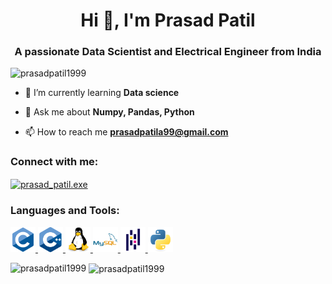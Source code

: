 <h1 align="center">Hi 👋, I'm Prasad Patil</h1>
<h3 align="center">A passionate Data Scientist and Electrical Engineer from India</h3>

<p align="left"> <img src="https://komarev.com/ghpvc/?username=prasadpatil1999&label=Profile%20views&color=0e75b6&style=flat" alt="prasadpatil1999" /> </p>

- 🌱 I’m currently learning **Data science**

- 💬 Ask me about **Numpy, Pandas, Python**

- 📫 How to reach me **prasadpatila99@gmail.com**

<h3 align="left">Connect with me:</h3>
<p align="left">
<a href="https://instagram.com/prasad_patil.exe" target="blank"><img align="center" src="https://raw.githubusercontent.com/rahuldkjain/github-profile-readme-generator/master/src/images/icons/Social/instagram.svg" alt="prasad_patil.exe" height="30" width="40" /></a>
</p>

<h3 align="left">Languages and Tools:</h3>
<p align="left"> <a href="https://www.cprogramming.com/" target="_blank" rel="noreferrer"> <img src="https://raw.githubusercontent.com/devicons/devicon/master/icons/c/c-original.svg" alt="c" width="40" height="40"/> </a> <a href="https://www.w3schools.com/cpp/" target="_blank" rel="noreferrer"> <img src="https://raw.githubusercontent.com/devicons/devicon/master/icons/cplusplus/cplusplus-original.svg" alt="cplusplus" width="40" height="40"/> </a> <a href="https://www.linux.org/" target="_blank" rel="noreferrer"> <img src="https://raw.githubusercontent.com/devicons/devicon/master/icons/linux/linux-original.svg" alt="linux" width="40" height="40"/> </a> <a href="https://www.mysql.com/" target="_blank" rel="noreferrer"> <img src="https://raw.githubusercontent.com/devicons/devicon/master/icons/mysql/mysql-original-wordmark.svg" alt="mysql" width="40" height="40"/> </a> <a href="https://pandas.pydata.org/" target="_blank" rel="noreferrer"> <img src="https://raw.githubusercontent.com/devicons/devicon/2ae2a900d2f041da66e950e4d48052658d850630/icons/pandas/pandas-original.svg" alt="pandas" width="40" height="40"/> </a> <a href="https://www.python.org" target="_blank" rel="noreferrer"> <img src="https://raw.githubusercontent.com/devicons/devicon/master/icons/python/python-original.svg" alt="python" width="40" height="40"/> </a> </p>

<p><img align="left" src="https://github-readme-stats.vercel.app/api/top-langs?username=prasadpatil1999&show_icons=true&locale=en&layout=compact" alt="prasadpatil1999" /></p>

<p>&nbsp;<img align="center" src="https://github-readme-stats.vercel.app/api?username=prasadpatil1999&show_icons=true&locale=en" alt="prasadpatil1999" /></p>
